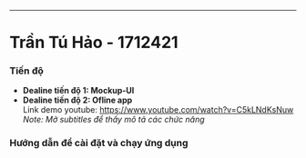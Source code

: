 -----------

# Trần Tú Hảo - 1712421
### Tiến độ
* **Dealine tiến độ 1: Mockup-UI**  
* **Dealine tiến độ 2: Ofline app**  
Link demo youtube: https://www.youtube.com/watch?v=C5kLNdKsNuw  
*Note: Mở subtitles để thấy mô tả các chức năng*  

### Hướng dẫn để cài đặt và chạy ứng dụng
